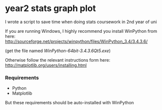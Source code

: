# year2 stats graph plot
I wrote a script to save time when doing stats coursework in 2nd year of uni

If you are running Windows, I highly recommend you install WinPython from here: http://sourceforge.net/projects/winpython/files/WinPython_3.4/3.4.3.6/

(get the file named *WinPython-64bit-3.4.3.6Qt5.exe*)

Otherwise follow the relevant instructions form here: http://matplotlib.org/users/installing.html

### Requirements
* Python
* Matplotlib

But these requirements should be auto-installed with WinPython
